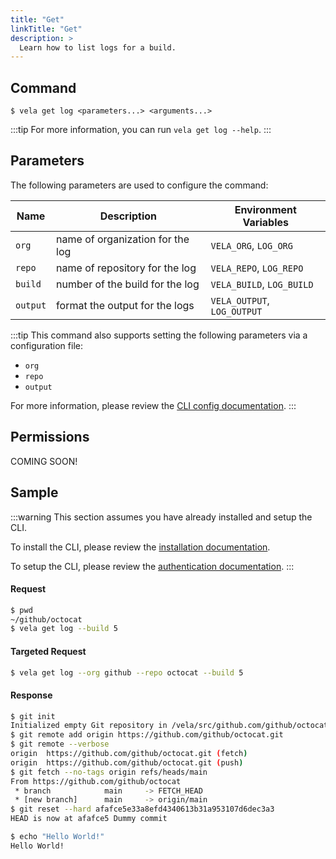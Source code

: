 ```yaml
---
title: "Get"
linkTitle: "Get"
description: >
  Learn how to list logs for a build.
---
```


## Command

```
$ vela get log <parameters...> <arguments...>
```

:::tip
For more information, you can run `vela get log --help`.
:::

## Parameters

The following parameters are used to configure the command:

| Name     | Description                      | Environment Variables       |
| -------- | -------------------------------- | --------------------------- |
| `org`    | name of organization for the log | `VELA_ORG`, `LOG_ORG`       |
| `repo`   | name of repository for the log   | `VELA_REPO`, `LOG_REPO`     |
| `build`  | number of the build for the log  | `VELA_BUILD`, `LOG_BUILD`   |
| `output` | format the output for the logs   | `VELA_OUTPUT`, `LOG_OUTPUT` |

:::tip
This command also supports setting the following parameters via a configuration file:

- `org`
- `repo`
- `output`

For more information, please review the [CLI config documentation](/docs/reference/cli/config/).
:::

## Permissions

COMING SOON!

## Sample

:::warning
This section assumes you have already installed and setup the CLI.

To install the CLI, please review the [installation documentation](/docs/reference/cli/install.md).

To setup the CLI, please review the [authentication documentation](/docs/reference/cli/authentication/).
:::

#### Request

```sh
$ pwd
~/github/octocat
$ vela get log --build 5
```

#### Targeted Request

```sh
$ vela get log --org github --repo octocat --build 5
```

#### Response

```sh
$ git init
Initialized empty Git repository in /vela/src/github.com/github/octocat/.git/
$ git remote add origin https://github.com/github/octocat.git
$ git remote --verbose
origin  https://github.com/github/octocat.git (fetch)
origin  https://github.com/github/octocat.git (push)
$ git fetch --no-tags origin refs/heads/main
From https://github.com/github/octocat
 * branch            main     -> FETCH_HEAD
 * [new branch]      main     -> origin/main
$ git reset --hard afafce5e33a8efd4340613b31a953107d6dec3a3
HEAD is now at afafce5 Dummy commit

$ echo "Hello World!"
Hello World!
```
